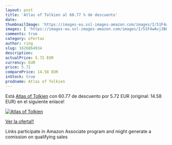 ```yaml
---
layout: post
title: 'Atlas of Tolkien al 60.77 % de descuento'
date: 
thumbnailImage: 'https://images-eu.ssl-images-amazon.com/images/I/51F4wAvj3BL._SL200_.jpg'
images: [ 'https://images-eu.ssl-images-amazon.com/images/I/51F4wAvj3BL._SL200_.jpg' ]
comments: true
category: ofertas
author: ring
slug: 1626864934
description:
actualPrice: 5.72 EUR
currency: EUR
price: 5.72
comparePrice: 14.58 EUR
inStock: true
prodname: Atlas of Tolkien
---
```


Está [Atlas of Tolkien](https://www.amazon.es/dp/1626864934/?tag=tolees-21) con 60.77 de descuento por 5.72 EUR (original: 14.58 EUR) en el siguiente enlace!

[![Atlas of Tolkien](https://images-eu.ssl-images-amazon.com/images/I/51F4wAvj3BL._SL200_.jpg)](https://www.amazon.es/dp/1626864934/?tag=tolees-21)

[Ver la oferta!!](https://www.amazon.es/dp/1626864934/?tag=tolees-21)

Links participate in Amazon Associate program and might generate a comission on qualifying sales


